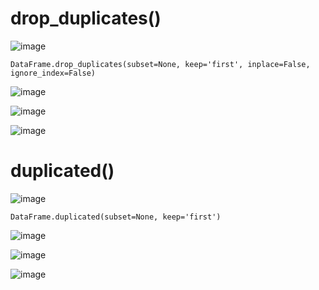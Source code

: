 # drop_duplicates()

![image](https://user-images.githubusercontent.com/60442877/232265742-86075abe-1dff-463f-9c30-0fb2e4e759a7.png)

    DataFrame.drop_duplicates(subset=None, keep='first', inplace=False, ignore_index=False)

![image](https://user-images.githubusercontent.com/60442877/232265764-26644021-3785-463f-bd1a-7ac791dfa60e.png)

![image](https://user-images.githubusercontent.com/60442877/232265783-39253165-8f21-4bc5-83f4-e14d261302f7.png)

![image](https://user-images.githubusercontent.com/60442877/232265788-9f397de7-983b-4f01-a0f6-097670d66e0d.png)

# duplicated()

![image](https://user-images.githubusercontent.com/60442877/232180424-c64759e8-6604-4bb7-b2b3-73d7a6d3608a.png)

    DataFrame.duplicated(subset=None, keep='first')

![image](https://user-images.githubusercontent.com/60442877/232180433-14411ef3-3ccf-40ac-8e67-120e5b0735c9.png)

![image](https://user-images.githubusercontent.com/60442877/232180489-fc635c80-0edf-484a-b43b-69ffe1077df9.png)

![image](https://user-images.githubusercontent.com/60442877/232180498-634dde88-2d81-4f8d-8f13-37add371e2c5.png)
